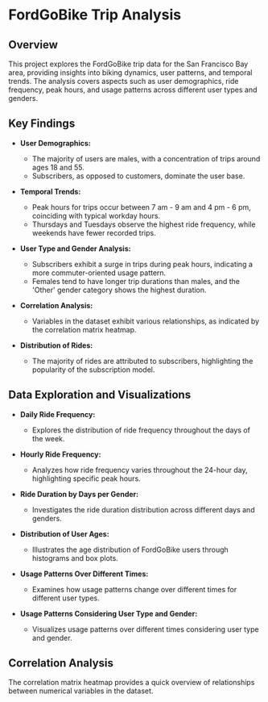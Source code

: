 # FordGoBike Trip Analysis

## Overview

This project explores the FordGoBike trip data for the San Francisco Bay area, providing insights into biking dynamics, user patterns, and temporal trends. The analysis covers aspects such as user demographics, ride frequency, peak hours, and usage patterns across different user types and genders.

## Key Findings

- **User Demographics:**
  - The majority of users are males, with a concentration of trips around ages 18 and 55.
  - Subscribers, as opposed to customers, dominate the user base.

- **Temporal Trends:**
  - Peak hours for trips occur between 7 am - 9 am and 4 pm - 6 pm, coinciding with typical workday hours.
  - Thursdays and Tuesdays observe the highest ride frequency, while weekends have fewer recorded trips.

- **User Type and Gender Analysis:**
  - Subscribers exhibit a surge in trips during peak hours, indicating a more commuter-oriented usage pattern.
  - Females tend to have longer trip durations than males, and the 'Other' gender category shows the highest duration.

- **Correlation Analysis:**
  - Variables in the dataset exhibit various relationships, as indicated by the correlation matrix heatmap.

- **Distribution of Rides:**
  - The majority of rides are attributed to subscribers, highlighting the popularity of the subscription model.

## Data Exploration and Visualizations

- **Daily Ride Frequency:**
  - Explores the distribution of ride frequency throughout the days of the week.
  
- **Hourly Ride Frequency:**
  - Analyzes how ride frequency varies throughout the 24-hour day, highlighting specific peak hours.

- **Ride Duration by Days per Gender:**
  - Investigates the ride duration distribution across different days and genders.

- **Distribution of User Ages:**
  - Illustrates the age distribution of FordGoBike users through histograms and box plots.

- **Usage Patterns Over Different Times:**
  - Examines how usage patterns change over different times for different user types.

- **Usage Patterns Considering User Type and Gender:**
  - Visualizes usage patterns over different times considering user type and gender.

## Correlation Analysis

The correlation matrix heatmap provides a quick overview of relationships between numerical variables in the dataset.
